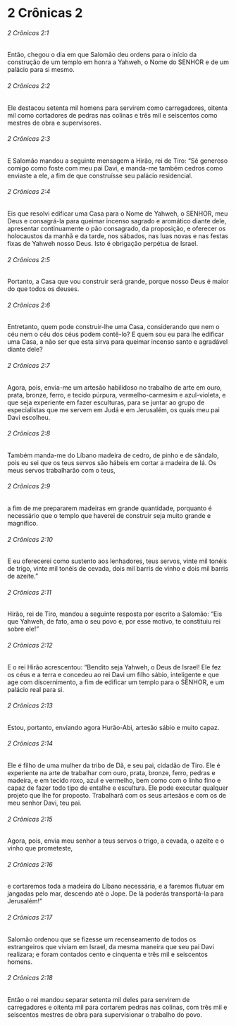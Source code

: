 # 2 Crônicas 2

###### 2 Crônicas 2:1

Então, chegou o dia em que Salomão deu ordens para o início da construção de um templo em honra a Yahweh, o Nome do SENHOR e de um palácio para si mesmo.

###### 2 Crônicas 2:2

Ele destacou setenta mil homens para servirem como carregadores, oitenta mil como cortadores de pedras nas colinas e três mil e seiscentos como mestres de obra e supervisores.

###### 2 Crônicas 2:3

E Salomão mandou a seguinte mensagem a Hirão, rei de Tiro: “Sê generoso comigo como foste com meu pai Davi, e manda-me também cedros como enviaste a ele, a fim de que construísse seu palácio residencial.

###### 2 Crônicas 2:4

Eis que resolvi edificar uma Casa para o Nome de Yahweh, o SENHOR, meu Deus e consagrá-la para queimar incenso sagrado e aromático diante dele, apresentar continuamente o pão consagrado, da proposição, e oferecer os holocaustos da manhã e da tarde, nos sábados, nas luas novas e nas festas fixas de Yahweh nosso Deus. Isto é obrigação perpétua de Israel.

###### 2 Crônicas 2:5

Portanto, a Casa que vou construir será grande, porque nosso Deus é maior do que todos os deuses.

###### 2 Crônicas 2:6

Entretanto, quem pode construir-lhe uma Casa, considerando que nem o céu nem o céu dos céus podem contê-lo? E quem sou eu para lhe edificar uma Casa, a não ser que esta sirva para queimar incenso santo e agradável diante dele?

###### 2 Crônicas 2:7

Agora, pois, envia-me um artesão habilidoso no trabalho de arte em ouro, prata, bronze, ferro, e tecido púrpura, vermelho-carmesim e azul-violeta, e que seja experiente em fazer esculturas, para se juntar ao grupo de especialistas que me servem em Judá e em Jerusalém, os quais meu pai Davi escolheu.

###### 2 Crônicas 2:8

Também manda-me do Líbano madeira de cedro, de pinho e de sândalo, pois eu sei que os teus servos são hábeis em cortar a madeira de lá. Os meus servos trabalharão com o teus,

###### 2 Crônicas 2:9

a fim de me prepararem madeiras em grande quantidade, porquanto é necessário que o templo que haverei de construir seja muito grande e magnífico.

###### 2 Crônicas 2:10

E eu oferecerei como sustento aos lenhadores, teus servos, vinte mil tonéis de trigo, vinte mil tonéis de cevada, dois mil barris de vinho e dois mil barris de azeite.”

###### 2 Crônicas 2:11

Hirão, rei de Tiro, mandou a seguinte resposta por escrito a Salomão: “Eis que Yahweh, de fato, ama o seu povo e, por esse motivo, te constituiu rei sobre ele!”

###### 2 Crônicas 2:12

E o rei Hirão acrescentou: “Bendito seja Yahweh, o Deus de Israel! Ele fez os céus e a terra e concedeu ao rei Davi um filho sábio, inteligente e que age com discernimento, a fim de edificar um templo para o SENHOR, e um palácio real para si.

###### 2 Crônicas 2:13

Estou, portanto, enviando agora Hurão-Abi, artesão sábio e muito capaz.

###### 2 Crônicas 2:14

Ele é filho de uma mulher da tribo de Dã, e seu pai, cidadão de Tiro. Ele é experiente na arte de trabalhar com ouro, prata, bronze, ferro, pedras e madeira, e em tecido roxo, azul e vermelho, bem como com o linho fino e capaz de fazer todo tipo de entalhe e escultura. Ele pode executar qualquer projeto que lhe for proposto. Trabalhará com os seus artesãos e com os de meu senhor Davi, teu pai.

###### 2 Crônicas 2:15

Agora, pois, envia meu senhor a teus servos o trigo, a cevada, o azeite e o vinho que prometeste,

###### 2 Crônicas 2:16

e cortaremos toda a madeira do Líbano necessária, e a faremos flutuar em jangadas pelo mar, descendo até o Jope. De lá poderás transportá-la para Jerusalém!”

###### 2 Crônicas 2:17

Salomão ordenou que se fizesse um recenseamento de todos os estrangeiros que viviam em Israel, da mesma maneira que seu pai Davi realizara; e foram contados cento e cinquenta e três mil e seiscentos homens.

###### 2 Crônicas 2:18

Então o rei mandou separar setenta mil deles para servirem de carregadores e oitenta mil para cortarem pedras nas colinas, com três mil e seiscentos mestres de obra para supervisionar o trabalho do povo.

